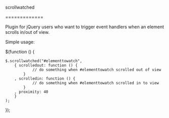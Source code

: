 scrollwatched

=============



Plugin for jQuery users who want to trigger event handlers when an element scrolls in/out of view.


Simple usage:

$(function () {

    $.scrollwatched("#elementtowatch",
        { scrolledout: function () {
                // do something when #elementtowatch scrolled out of view
            }
        , scrolledin: function () {
                // do something when #elementtowatch scrolled in to view
            }
        , proximity: 40
        }
    );

});